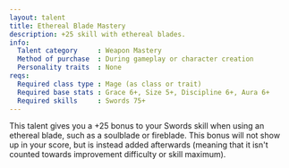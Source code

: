 ```yaml
---
layout: talent
title: Ethereal Blade Mastery
description: +25 skill with ethereal blades.
info:
  Talent category     : Weapon Mastery
  Method of purchase  : During gameplay or character creation
  Personality traits  : None
reqs:
  Required class type : Mage (as class or trait)
  Required base stats : Grace 6+, Size 5+, Discipline 6+, Aura 6+
  Required skills     : Swords 75+
---
```


This talent gives you a +25 bonus to your Swords skill when using an ethereal
blade, such as a soulblade or fireblade.  This bonus will not show up in your
score, but is instead added afterwards (meaning that it isn't counted towards
improvement difficulty or skill maximum).
